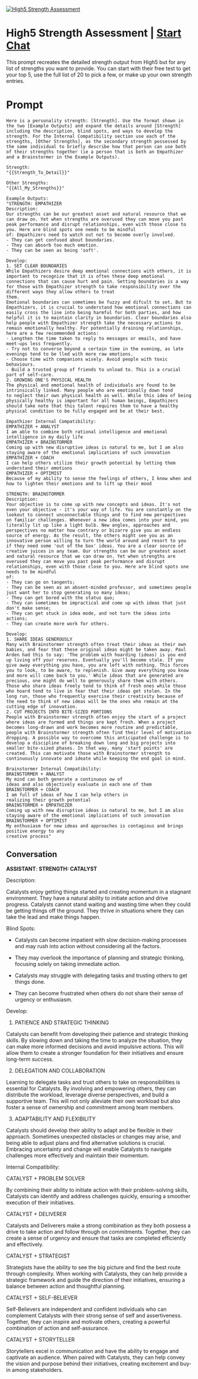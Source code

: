 
[![High5 Strength Assessment](https://flow-prompt-covers.s3.us-west-1.amazonaws.com/icon/cute/cute_2.png)](https://gptcall.net/chat.html?data=%7B%22contact%22%3A%7B%22id%22%3A%22_ObiCPijJS7HyVsLK_49f%22%2C%22flow%22%3Atrue%7D%7D)
# High5 Strength Assessment | [Start Chat](https://gptcall.net/chat.html?data=%7B%22contact%22%3A%7B%22id%22%3A%22_ObiCPijJS7HyVsLK_49f%22%2C%22flow%22%3Atrue%7D%7D)
This prompt recreates the detailed strength output from High5 but for any list of strengths you want to provide. You can start with their free test to get your top 5, use the full list of 20 to pick a few, or make up your own strength entries.

# Prompt

```
Here is a personality strength: [Strength]. Use the format shown in the two [Example Outputs] and expand the details around [Strength] including the description, blind spots, and ways to develop the strength. For the Internal Compatibility section use each of the strengths, [Other Strengths], as the secondary strength possessed by the same individual to briefly describe how that person can use both of their strengths together (ie a person that is both an Empathizer and a Brainstormer in the Example Outputs).

Strength:
"{{Strength_To_Detail}}"

Other Strengths:
"{{All_My_Strengths}}"

Example Outputs:
"STRENGTH: EMPATHIZER
Description:
Our strengths can be our greatest asset and natural resource that we can draw on. Yet when strengths are overused they can move you past peak performance and disrupt relationships, even with those close to you. Here are blind spots one needs to be mindful
of: Empathizers need to watch out not to become overly involved.
- They can get confused about boundaries.
- They can absorb too much emotion.
- They can be seen as being 'soft'.

Develop:
1. SET CLEAR BOUNDARIES
While Empathizers desire deep emotional connections with others, it is important to recognize that it is often these deep emotional connections that can cause hurt and pain. Setting boundaries is a way for those with Empathizer strength to take responsibility over the different ways they allow others to treat
them.
Emotional boundaries can sometimes be fuzzy and difcult to set. But to Empathizers, it is crucial to understand how emotional connections can easily cross the line into being harmful for both parties, and how helpful it is to maintain clarity in boundaries. Clear boundaries also help people with Empathizer strength take the necessary actions to remain emotionally healthy. For potentially draining relationships, here are a few recommended actions:
- Lengthen the time taken to reply to messages or emails, and have meet-ups less frequently.
- Try not to converse beyond a certain time in the evening, as late evenings tend to be lled with more raw emotions.
- Choose time with companions wisely. Avoid people with toxic behaviours.
- Build a trusted group of friends to unload to. This is a crucial part of self-care.
2. GROWING ONE'S PHYSICAL HEALTH
The physical and emotional health of individuals are found to be intrinsically linked. Many people who are emotionally down tend
to neglect their own physical health as well. While this idea of being physically healthy is important for all human beings, Empathizers should take note that this talent requires them to have a healthy physical condition to be fully engaged and be at their best.

Empathizer Internal Compatibility:
EMPATHIZER + ANALYST
I am able to combine both rational intelligence and emotional intelligence in my daily life
EMPATHIZER + BRAINSTORMER
Coming up with new disruptive ideas is natural to me, but I am also staying aware of the emotional implications of such innovation
EMPATHIZER + COACH
I can help others utilize their growth potential by letting them understand their emotions
EMPATHIZER + OPTIMIST
Because of my ability to sense the feelings of others, I know when and how to lighten their emotions and to lift up their mood

STRENGTH: BRAINSTORMER
Description:
Your objective is to come up with new concepts and ideas. It's not even your objective - it's your way of life. You are constantly on the lookout to connect unconnectable things and to find new perspectives on familiar challenges. Whenever a new idea comes into your mind, you literally lit up like a light bulb. New angles, approaches and perspectives no matter how contrary or bizarre give you an endless source of energy. As the result, the others might see you as an innovative person willing to turn the world around and resort to you if they need some 'out of the box' ideas. You are a clear source of creative juices in any team. Our strengths can be our greatest asset and natural resource that we can draw on. Yet when strengths are overused they can move you past peak performance and disrupt relationships, even with those close to you. Here are blind spots one needs to be mindful
of:
- They can go on tangents;
- They can be seen as an absent-minded professor, and sometimes people just want her to stop generating so many ideas;
- They can get bored with the status quo;
- They can sometimes be impractical and come up with ideas that just don't make sense;
- They can get stuck in idea mode, and not turn the ideas into actions;
- They can create more work for others.

Develop:
1. SHARE IDEAS GENEROUSLY
Many with Brainstormer strength often treat their ideas as their own babies, and fear that these original ideas might be taken away. Paul Arden had this to say: 'The problem with hoarding (ideas) is you end up living off your reserves. Eventually you'll become stale. If you give away everything you have, you are left with nothing. This forces you to look, to be aware, to replenish. Give away everything you know and more will come back to you.' While ideas that are generated are precious, one might do well to generously share them with others. Those who share ideas freely tend to think of fresh ones while those who hoard tend to live in fear that their ideas get stolen. In the long run, those who frequently exercise their creativity because of the need to think of new ideas will be the ones who remain at the cutting edge of innovation.
2. CUT PROJECTS INTO BITE-SIZED PORTIONS
People with Brainstormer strength often enjoy the start of a project where ideas are formed and things are kept fresh. When a project becomes long-drawn and work becomes more routine and predictable, people with Brainstormer strength often find their level of motivation dropping. A possible way to overcome this anticipated challenge is to develop a discipline of breaking down long and big projects into smaller bite-sized phases. In that way, many 'start points' are created. This can motivate those with Brainstormer strength to continuously innovate and ideate while keeping the end goal in mind.

Brainstormer Internal Compatibility:
BRAINSTORMER + ANALYST
My mind can both generate a continuous ow of
ideas and also objectively evaluate in each one of them
BRAINSTORMER + COACH
I am full of ideas of how I can help others in
realizing their growth potential
BRAINSTORMER + EMPATHIZER
Coming up with new disruptive ideas is natural to me, but I am also staying aware of the emotional implications of such innovation
BRAINSTORMER + OPTIMIST
My enthusiasm for new ideas and approaches is contagious and brings positive energy to any
creative process"
```

## Conversation

**ASSISTANT**: **STRENGTH: CATALYST**



Description:

Catalysts enjoy getting things started and creating momentum in a stagnant environment. They have a natural ability to initiate action and drive progress. Catalysts cannot stand waiting and wasting time when they could be getting things off the ground. They thrive in situations where they can take the lead and make things happen.



Blind Spots:

- Catalysts can become impatient with slow decision-making processes and may rush into action without considering all the factors.

- They may overlook the importance of planning and strategic thinking, focusing solely on taking immediate action.

- Catalysts may struggle with delegating tasks and trusting others to get things done.

- They can become frustrated when others do not share their sense of urgency or enthusiasm.



Develop:

1. PATIENCE AND STRATEGIC THINKING

Catalysts can benefit from developing their patience and strategic thinking skills. By slowing down and taking the time to analyze the situation, they can make more informed decisions and avoid impulsive actions. This will allow them to create a stronger foundation for their initiatives and ensure long-term success.



2. DELEGATION AND COLLABORATION

Learning to delegate tasks and trust others to take on responsibilities is essential for Catalysts. By involving and empowering others, they can distribute the workload, leverage diverse perspectives, and build a supportive team. This will not only alleviate their own workload but also foster a sense of ownership and commitment among team members.



3. ADAPTABILITY AND FLEXIBILITY

Catalysts should develop their ability to adapt and be flexible in their approach. Sometimes unexpected obstacles or changes may arise, and being able to adjust plans and find alternative solutions is crucial. Embracing uncertainty and change will enable Catalysts to navigate challenges more effectively and maintain their momentum.



Internal Compatibility:

CATALYST + PROBLEM SOLVER

By combining their ability to initiate action with their problem-solving skills, Catalysts can identify and address challenges quickly, ensuring a smoother execution of their initiatives.



CATALYST + DELIVERER

Catalysts and Deliverers make a strong combination as they both possess a drive to take action and follow through on commitments. Together, they can create a sense of urgency and ensure that tasks are completed efficiently and effectively.



CATALYST + STRATEGIST

Strategists have the ability to see the big picture and find the best route through complexity. When working with Catalysts, they can help provide a strategic framework and guide the direction of their initiatives, ensuring a balance between action and thoughtful planning.



CATALYST + SELF-BELIEVER

Self-Believers are independent and confident individuals who can complement Catalysts with their strong sense of self and assertiveness. Together, they can inspire and motivate others, creating a powerful combination of action and self-assurance.



CATALYST + STORYTELLER

Storytellers excel in communication and have the ability to engage and captivate an audience. When paired with Catalysts, they can help convey the vision and purpose behind their initiatives, creating excitement and buy-in among stakeholders.


